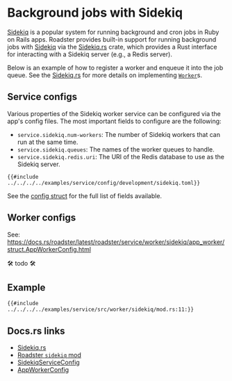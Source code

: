 # Background jobs with Sidekiq

[Sidekiq](https://github.com/sidekiq/sidekiq) is a popular system for running background and cron jobs in Ruby on Rails
apps. Roadster provides built-in support for running background jobs with [Sidekiq](https://github.com/sidekiq/sidekiq)
via the [Sidekiq.rs](https://docs.rs/rusty-sidekiq/latest/sidekiq/) crate, which provides a Rust interface for
interacting with a Sidekiq server (e.g., a Redis server).

Below is an example of how to register a worker and enqueue it into the job queue. See
the [Sidekiq.rs](https://docs.rs/rusty-sidekiq/latest/sidekiq/) for more details on implementing [
`Worker`](https://docs.rs/rusty-sidekiq/latest/sidekiq/trait.Worker.html)s.

## Service configs

Various properties of the Sidekiq worker service can be configured via the app's config files. The most important fields
to configure are the following:

- `service.sidekiq.num-workers`: The number of Sidekiq workers that can run at the same time.
- `service.sidekiq.queues`: The names of the worker queues to handle.
- `service.sidekiq.redis.uri`: The URI of the Redis database to use as the Sidekiq server.

```
{{#include ../../../../examples/service/config/development/sidekiq.toml}}
```

See
the [config struct](https://docs.rs/roadster/latest/roadster/config/service/worker/sidekiq/struct.SidekiqServiceConfig.html)
for the full list of fields available.

## Worker configs

See: <https://docs.rs/roadster/latest/roadster/service/worker/sidekiq/app_worker/struct.AppWorkerConfig.html>

🛠 todo 🛠

## Example

```rust,ignore
{{#include ../../../../examples/service/src/worker/sidekiq/mod.rs:11:}}
```

## Docs.rs links

- [Sidekiq.rs](https://docs.rs/rusty-sidekiq/latest/sidekiq/)
- [Roadster `sidekiq` mod](https://docs.rs/roadster/latest/roadster/service/worker/sidekiq/index.html)
- [SidekiqServiceConfig](https://docs.rs/roadster/latest/roadster/config/service/worker/sidekiq/struct.SidekiqServiceConfig.html)
- [AppWorkerConfig](https://docs.rs/roadster/latest/roadster/service/worker/sidekiq/app_worker/struct.AppWorkerConfig.html)
